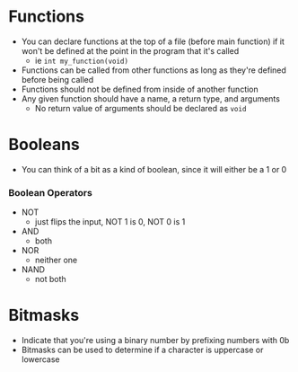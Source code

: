 # Functions
- You can declare functions at the top of a file (before main function) if it won't be defined at the point in the program that it's called
  - ie `int my_function(void)`
- Functions can be called from other functions as long as they're defined before being called
- Functions should not be defined from inside of another function
- Any given function should have a name, a return type, and arguments
  - No return value of arguments should be declared as `void`

# Booleans
- You can think of a bit as a kind of boolean, since it will either be a 1 or 0

### Boolean Operators
- NOT
  - just flips the input, NOT 1 is 0, NOT 0 is 1
- AND
  - both
- NOR
  - neither one
- NAND
  - not both

# Bitmasks
- Indicate that you're using a binary number by prefixing numbers with 0b
- Bitmasks can be used to determine if a character is uppercase or lowercase